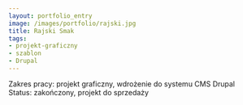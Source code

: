 ```yaml
---
layout: portfolio_entry
image: /images/portfolio/rajski.jpg
title: Rajski Smak
tags: 
- projekt-graficzny
- szablon
- Drupal
---
```

Zakres pracy: projekt graficzny, wdrożenie do systemu CMS Drupal <br />
Status: zakończony, projekt do sprzedaży